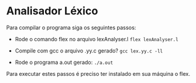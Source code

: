 # Analisador Léxico
Para compilar o programa siga os seguintes passos:
- Rode o comando flex no arquivo lexAnalyser.l
```flex lexAnalyser.l```

- Compile com gcc o arquivo .yy.c gerado?
```gcc lex.yy.c -ll  ```

- Rode o programa a.out gerado:
```./a.out```

Para executar estes passos é preciso ter instalado em sua máquina o flex.